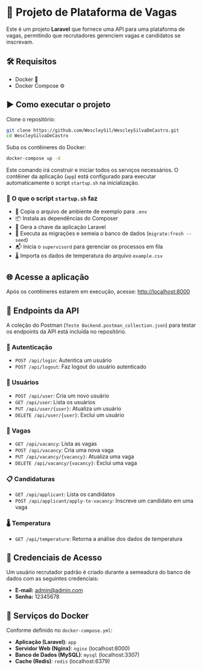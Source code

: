 # 📌 Projeto de Plataforma de Vagas

Este é um projeto **Laravel** que fornece uma API para uma plataforma de vagas, permitindo que recrutadores gerenciem vagas e candidatos se inscrevam.

## 🛠️ Requisitos

- Docker 🐳
- Docker Compose ⚙️

## ▶️ Como executar o projeto

Clone o repositório:

```bash
git clone https://github.com/WescleySil/WescleySilvaDeCastro.git
cd WescleySilvaDeCastro
```

Suba os contêineres do Docker:

```bash
docker-compose up -d
```

Este comando irá construir e iniciar todos os serviços necessários. O contêiner da aplicação (`app`) está configurado para executar automaticamente o script `startup.sh` na inicialização.

### 📜 O que o script `startup.sh` faz

- 📝 Copia o arquivo de ambiente de exemplo para `.env`
- 📦 Instala as dependências do Composer
- 🔐 Gera a chave da aplicação Laravel
- 🧱 Executa as migrações e semeia o banco de dados (`migrate:fresh --seed`)
- 📬 Inicia o `supervisord` para gerenciar os processos em fila
- 🌡️ Importa os dados de temperatura do arquivo `example.csv`

## 🌐 Acesse a aplicação

Após os contêineres estarem em execução, acesse:
[http://localhost:8000](http://localhost:8000)

## 📮 Endpoints da API

A coleção do Postman (`Teste Backend.postman_collection.json`) para testar os endpoints da API está incluída no repositório.

### 🔐 Autenticação

- `POST /api/login`: Autentica um usuário
- `POST /api/logout`: Faz logout do usuário autenticado

### 👤 Usuários

- `POST /api/user`: Cria um novo usuário
- `GET /api/user`: Lista os usuários
- `PUT /api/user/{user}`: Atualiza um usuário
- `DELETE /api/user/{user}`: Exclui um usuário

### 💼 Vagas

- `GET /api/vacancy`: Lista as vagas
- `POST /api/vacancy`: Cria uma nova vaga
- `PUT /api/vacancy/{vacancy}`: Atualiza uma vaga
- `DELETE /api/vacancy/{vacancy}`: Exclui uma vaga

### 📋 Candidaturas

- `GET /api/applicant`: Lista os candidatos
- `POST /api/applicant/apply-to-vacancy`: Inscreve um candidato em uma vaga

### 🌡️ Temperatura

- `GET /api/temperature`: Retorna a análise dos dados de temperatura

## 🔑 Credenciais de Acesso

Um usuário recrutador padrão é criado durante a semeadura do banco de dados com as seguintes credenciais:

- **E-mail:** admin@admin.com
- **Senha:** 12345678

## 🧩 Serviços do Docker

Conforme definido no `docker-compose.yml`:

- **Aplicação (Laravel)**: `app`
- **Servidor Web (Nginx)**: `nginx` (localhost:8000)
- **Banco de Dados (MySQL)**: `mysql` (localhost:3307)
- **Cache (Redis)**: `redis` (localhost:6379)